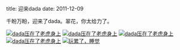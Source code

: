 title: 迎来dada
date: 2011-12-09

千盼万盼，迎来了dada。翠花，你太给力了。

<a class="fancybox" title="压在了老虎身上" href="http://wodedada.com/imgs/2011-12/IMG_0547.JPG" rel="group"><img src="http://wodedada.com/imgs/2011-12/thumbnails/IMG_0547.JPG" alt="dada压在了老虎身上" /></a>
<a class="fancybox" title="压在了老虎身上" href="http://wodedada.com/imgs/2011-12/IMG_0548.JPG" rel="group"><img src="http://wodedada.com/imgs/2011-12/thumbnails/IMG_0548.JPG" alt="dada压在了老虎身上" /></a>
<a class="fancybox" title="压在了老虎身上" href="http://wodedada.com/imgs/2011-12/IMG_0549.JPG" rel="group"><img src="http://wodedada.com/imgs/2011-12/thumbnails/IMG_0549.JPG" alt="dada压在了老虎身上" /></a>
<a class="fancybox" title="压在了老虎身上" href="http://wodedada.com/imgs/2011-12/IMG_0550.JPG" rel="group"><img src="http://wodedada.com/imgs/2011-12/thumbnails/IMG_0550.JPG" alt="dada压在了老虎身上" /></a>
<a class="fancybox" title="玩累了，睡觉" href="http://wodedada.com/imgs/2011-12/IMG_0551.JPG" rel="group"><img src="http://wodedada.com/imgs/2011-12/thumbnails/IMG_0551.JPG" alt="玩累了，睡觉" /></a>